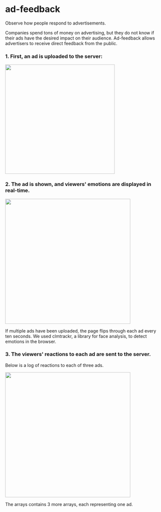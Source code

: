 # ad-feedback
Observe how people respond to advertisements.

Companies spend tons of money on advertising, but they do not know if their ads have the desired impact on their audience. Ad-feedback allows advertisers to receive direct feedback from the public.

### 1. First, an ad is uploaded to the server:

<p align="left">
  <img src="https://raw.githubusercontent.com/The-Real-Taylor-Swift/ad-feedback/master/Screenshots/uploading-ads.PNG" width="350"/>
</p>


### 2. The ad is shown, and viewers' emotions are displayed in real-time.
<p align="left">
  <img src="https://raw.githubusercontent.com/The-Real-Taylor-Swift/ad-feedback/master/Screenshots/real-time-emotion-detection.PNG" height="400"/>
</p>

If multiple ads have been uploaded, the page flips through each ad every ten seconds.
We used clmtrackr, a library for face analysis, to detect emotions in the browser.


### 3. The viewers' reactions to each ad are sent to the server.
Below is a log of reactions to each of three ads.

<p align="left">
  <img src="https://raw.githubusercontent.com/The-Real-Taylor-Swift/ad-feedback/master/Screenshots/logging-responses-to-each-of-three-ads.PNG" height="400"/>
</p>

The arrays contains 3 more arrays, each representing one ad.
